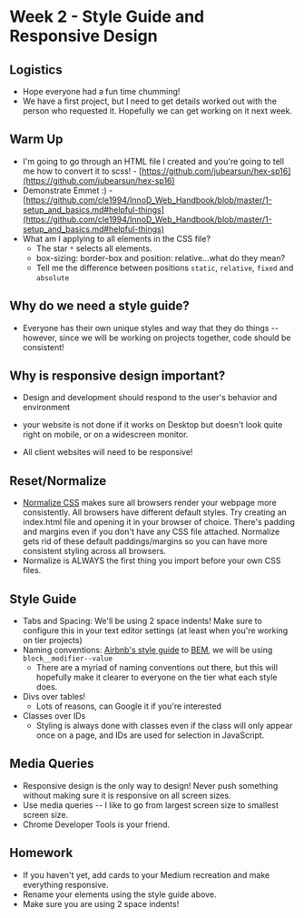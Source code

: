 # Week 2 - Style Guide and Responsive Design

## Logistics
* Hope everyone had a fun time chumming!
* We have a first project, but I need to get details worked out with the person
who requested it.  Hopefully we can get working on it next week.

## Warm Up
* I'm going to go through an HTML file I created and you're going to tell me
how to convert it to scss! - [https://github.com/jubearsun/hex-sp16](https://github.com/jubearsun/hex-sp16)
* Demonstrate Emmet :) - [https://github.com/cle1994/InnoD_Web_Handbook/blob/master/1-setup_and_basics.md#helpful-things](https://github.com/cle1994/InnoD_Web_Handbook/blob/master/1-setup_and_basics.md#helpful-things) 
* What am I applying to all elements in the CSS file?
    * The star `*` selects all elements.
    * box-sizing: border-box and position: relative...what do they mean?
    * Tell me the difference between positions `static`, `relative`, `fixed`
    and `absolute`

## Why do we need a style guide?
* Everyone has their own unique styles and way that they do things -- however, 
since we will be working on projects together, code should be consistent!

## Why is responsive design important?
* Design and development should respond to the user's behavior and environment
- your website is not done if it works on Desktop but doesn't look quite
right on mobile, or on a widescreen monitor.
* All client websites will need to be responsive!

## Reset/Normalize
* [Normalize CSS](https://necolas.github.io/normalize.css/) makes sure all 
browsers render your webpage more consistently.  All browsers have different
default styles.  Try creating an index.html file and opening it in your browser
of choice.  There's padding and margins even if you don't have any CSS file 
attached.  Normalize gets rid of these default paddings/margins so you can have
more consistent styling across all browsers.
* Normalize is ALWAYS the first thing you import before your own CSS files.

## Style Guide
* Tabs and Spacing: We'll be using 2 space indents!  Make sure to configure
this in your text editor settings (at least when you're working on tier
projects)
* Naming conventions: [Airbnb's style guide](https://github.com/airbnb/css) to 
[BEM](http://getbem.com/introduction/), we will be using `block__modifier--value`
    * There are a myriad of naming conventions out there, but this will hopefully 
    make it clearer to everyone on the tier what each style does.
* Divs over tables!
    * Lots of reasons, can Google it if you're interested
* Classes over IDs
    * Styling is always done with classes even if the class will only appear once 
    on a page, and IDs are used for selection in JavaScript.

## Media Queries
* Responsive design is the only way to design!  Never push something without
making sure it is responsive on all screen sizes.
* Use media queries -- I like to go from largest screen size to smallest screen
size.
* Chrome Developer Tools is your friend.

## Homework
* If you haven't yet, add cards to your Medium recreation and make everything
responsive.
* Rename your elements using the style guide above.
* Make sure you are using 2 space indents!
